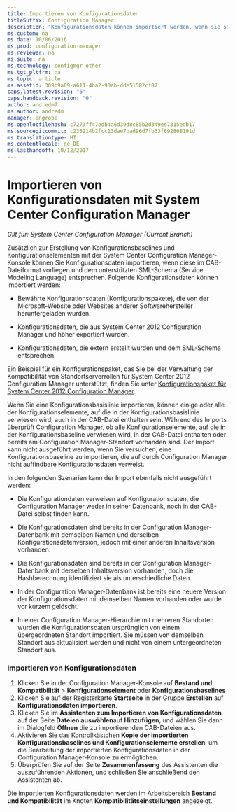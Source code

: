 ```yaml
---
title: Importieren von Konfigurationsdaten
titleSuffix: Configuration Manager
description: "Konfigurationsdaten können importiert werden, wenn sie sich in einer CAB-Datei befinden und dem unterstützten SML-Schema (Service Modeling Language) entsprechen."
ms.custom: na
ms.date: 10/06/2016
ms.prod: configuration-manager
ms.reviewer: na
ms.suite: na
ms.technology: configmgr-other
ms.tgt_pltfrm: na
ms.topic: article
ms.assetid: 309b9a09-a611-4ba2-90ab-dde51582cf87
caps.latest.revision: "6"
caps.handback.revision: "0"
author: andredm7
ms.author: andredm
manager: angrobe
ms.openlocfilehash: c7273ff47edb4a6d39d8c85b2d349ee7315edb17
ms.sourcegitcommit: c236214b2fcc13dae7bad96d7fb33f692868191d
ms.translationtype: HT
ms.contentlocale: de-DE
ms.lasthandoff: 10/12/2017
---
```

# <a name="import-configuration-data-with-system-center-configuration-manager"></a>Importieren von Konfigurationsdaten mit System Center Configuration Manager

*Gilt für: System Center Configuration Manager (Current Branch)*

Zusätzlich zur Erstellung von Konfigurationsbaselines und Konfigurationselementen mit der System Center Configuration Manager-Konsole können Sie Konfigurationsdaten importieren, wenn diese im CAB-Dateiformat vorliegen und dem unterstützten SML-Schema (Service Modeling Language) entsprechen. Folgende Konfigurationsdaten können importiert werden:  

-   Bewährte Konfigurationsdaten (Konfigurationspakete), die von der Microsoft-Website oder Websites anderer Softwarehersteller heruntergeladen wurden.  

-   Konfigurationsdaten, die aus System Center 2012 Configuration Manager und höher exportiert wurden.  

-   Konfigurationsdaten, die extern erstellt wurden und dem SML-Schema entsprechen.  

 Ein Beispiel für ein Konfigurationspaket, das Sie bei der Verwaltung der Kompatibilität von Standortserverrollen für System Center 2012 Configuration Manager unterstützt, finden Sie unter [Konfigurationspaket für System Center 2012 Configuration Manager](http://www.microsoft.com/en-us/download/details.aspx?id=30710&WT.mc_id=rss_alldownloads_all).  

Wenn Sie eine Konfigurationsbasislinie importieren, können einige oder alle der Konfigurationselemente, auf die in der Konfigurationsbasislinie verwiesen wird, auch in der CAB-Datei enthalten sein. Während des Imports überprüft Configuration Manager, ob alle Konfigurationselemente, auf die in der Konfigurationsbaseline verwiesen wird, in der CAB-Datei enthalten oder bereits am Configuration Manager-Standort vorhanden sind. Der Import kann nicht ausgeführt werden, wenn Sie versuchen, eine Konfigurationsbaseline zu importieren, die auf durch Configuration Manager nicht auffindbare Konfigurationsdaten verweist.  

In den folgenden Szenarien kann der Import ebenfalls nicht ausgeführt werden:  

-   Die Konfigurationdaten verweisen auf Konfigurationsdaten, die Configuration Manager weder in seiner Datenbank, noch in der CAB-Datei selbst finden kann.  

-   Die Konfigurationsdaten sind bereits in der Configuration Manager-Datenbank mit demselben Namen und derselben Konfigurationsdatenversion, jedoch mit einer anderen Inhaltsversion vorhanden.  

-   Die Konfigurationsdaten sind bereits in der Configuration Manager-Datenbank mit derselben Inhaltsversion vorhanden, doch die Hashberechnung identifiziert sie als unterschiedliche Daten.  

-   In der Configuration Manager-Datenbank ist bereits eine neuere Version der Konfigurationsdaten mit demselben Namen vorhanden oder wurde vor kurzem gelöscht.  

-   In einer Configuration Manager-Hierarchie mit mehreren Standorten wurden die Konfigurationsdaten ursprünglich von einem übergeordneten Standort importiert. Sie müssen von demselben Standort aus aktualisiert werden und nicht von einem untergeordneten Standort aus.  

### <a name="import-configuration-data"></a>Importieren von Konfigurationsdaten  

1.  Klicken Sie in der Configuration Manager-Konsole auf **Bestand und Kompatibilität** > **Konfigurationselement** oder **Konfigurationsbaselines**
2.  Klicken Sie auf der Registerkarte **Startseite** in der Gruppe **Erstellen** auf **Konfigurationsdaten importieren**.  
3.  Klicken Sie im **Assistenten zum Importieren von Konfigurationsdaten** auf der Seite **Dateien auswählen**auf **Hinzufügen**, und wählen Sie dann im Dialogfeld **Öffnen** die zu importierenden CAB-Dateien aus.  
4.  Aktivieren Sie das Kontrollkästchen **Kopie der importierten Konfigurationsbaselines und Konfigurationselemente erstellen**, um die Bearbeitung der importierten Konfigurationsdaten in der Configuration Manager-Konsole zu ermöglichen.  
5.  Überprüfen Sie auf der Seite **Zusammenfassung** des Assistenten die auszuführenden Aktionen, und schließen Sie anschließend den Assistenten ab.  

Die importierten Konfigurationsdaten werden im Arbeitsbereich **Bestand und Kompatibilität** im Knoten **Kompatibilitätseinstellungen** angezeigt.  
